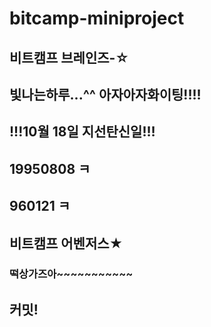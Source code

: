 # bitcamp-miniproject
## 비트캠프 브레인즈-☆
## 빛나는하루...^^ 아자아자화이팅!!!!
## !!!10월 18일 지선탄신일!!!
## 19950808 ㅋ
## 960121 ㅋ
## 비트캠프 어벤저스★
### 떡상가즈아~~~~~~~~~~~
## 커밋!
